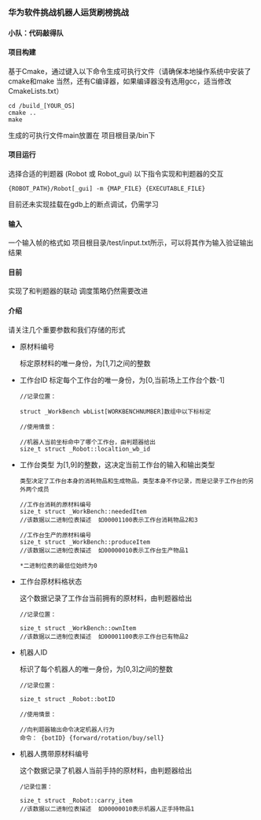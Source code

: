 ### 华为软件挑战机器人运货刷榜挑战
#### 小队：代码敲得队

#### 项目构建

基于Cmake，通过键入以下命令生成可执行文件（请确保本地操作系统中安装了cmake和make 当然，还有C编译器，如果编译器没有选用gcc，适当修改CmakeLists.txt）

```
cd /build_[YOUR_OS]
cmake ..
make
```

生成的可执行文件main放置在 项目根目录/bin下

#### 项目运行
选择合适的判题器 (Robot 或 Robot_gui)
以下指令实现和判题器的交互
```
{ROBOT_PATH}/Robot[_gui] -m {MAP_FILE} {EXECUTABLE_FILE}
```
目前还未实现挂载在gdb上的断点调试，仍需学习

#### 输入

一个输入帧的格式如 项目根目录/test/input.txt所示，可以将其作为输入验证输出结果

#### 目前

实现了和判题器的联动
调度策略仍然需要改进


#### 介绍

请关注几个重要参数和我们存储的形式

+ 原材料编号

  标定原材料的唯一身份，为[1,7]之间的整数

  

+ 工作台ID
  标定每个工作台的唯一身份，为[0,当前场上工作台个数-1]

  ```
  //记录位置：
  
  struct _WorkBench wbList[WORKBENCHNUMBER]数组中以下标标定
  
  //使用情景：
  
  //机器人当前坐标命中了哪个工作台，由判题器给出
  size_t struct _Robot::localtion_wb_id
  ```

  

+ 工作台类型
  为[1,9]的整数，这决定当前工作台的输入和输出类型

  ```
  类型决定了工作台本身的消耗物品和生成物品，类型本身不作记录，而是记录于工作台的另外两个成员
  
  //工作台消耗的原材料编号
  size_t struct _WorkBench::neededItem
  //该数据以二进制位表描述  如00001100表示工作台消耗物品2和3
  
  //工作台生产的原材料编号
  size_t struct _WorkBench::produceItem
  //该数据以二进制位表描述  如00000010表示工作台生产物品1
  
  *二进制位表的最低位始终为0
  ```

  

+ 工作台原材料格状态

  这个数据记录了工作台当前拥有的原材料，由判题器给出

  ```
  //记录位置：
  
  size_t struct _WorkBench::ownItem
  //该数据以二进制位表描述  如00001100表示工作台已有物品2
  ```



+ 机器人ID

  标识了每个机器人的唯一身份，为[0,3]之间的整数

  ```
  //记录位置：
  
  size_t struct _Robot::botID
  
  //使用情景：
  
  //向判题器输出命令决定机器人行为
  命令： {botID} {forward/rotation/buy/sell}
  ```

  

+ 机器人携带原材料编号

  这个数据记录了机器人当前手持的原材料，由判题器给出

  ```
  /记录位置：
  
  size_t struct _Robot::carry_item
  //该数据以二进制位表描述  如00000010表示机器人正手持物品1
  ```

  



